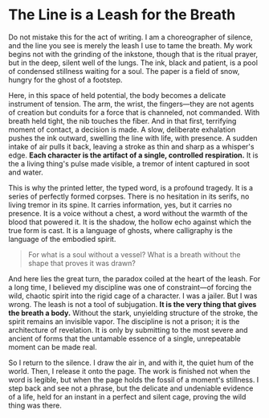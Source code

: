 # The Line is a Leash for the Breath

Do not mistake this for the act of writing. I am a choreographer of silence, and the line you see is merely the leash I use to tame the breath. My work begins not with the grinding of the inkstone, though that is the ritual prayer, but in the deep, silent well of the lungs. The ink, black and patient, is a pool of condensed stillness waiting for a soul. The paper is a field of snow, hungry for the ghost of a footstep.

Here, in this space of held potential, the body becomes a delicate instrument of tension. The arm, the wrist, the fingers—they are not agents of creation but conduits for a force that is channeled, not commanded. With breath held tight, the nib touches the fiber. And in that first, terrifying moment of contact, a decision is made. A slow, deliberate exhalation pushes the ink outward, swelling the line with life, with presence. A sudden intake of air pulls it back, leaving a stroke as thin and sharp as a whisper's edge. **Each character is the artifact of a single, controlled respiration.** It is the a living thing's pulse made visible, a tremor of intent captured in soot and water.

This is why the printed letter, the typed word, is a profound tragedy. It is a series of perfectly formed corpses. There is no hesitation in its serifs, no living tremor in its spine. It carries information, yes, but it carries no presence. It is a voice without a chest, a word without the warmth of the blood that powered it. It is the shadow, the hollow echo against which the true form is cast. It is a language of ghosts, where calligraphy is the language of the embodied spirit.

> For what is a soul without a vessel? What is a breath without the shape that proves it was drawn?

And here lies the great turn, the paradox coiled at the heart of the leash. For a long time, I believed my discipline was one of constraint—of forcing the wild, chaotic spirit into the rigid cage of a character. I was a jailer. But I was wrong. The leash is not a tool of subjugation. **It is the very thing that gives the breath a body.** Without the stark, unyielding structure of the stroke, the spirit remains an invisible vapor. The discipline is not a prison; it is the architecture of revelation. It is only by submitting to the most severe and ancient of forms that the untamable essence of a single, unrepeatable moment can be made real.

So I return to the silence. I draw the air in, and with it, the quiet hum of the world. Then, I release it onto the page. The work is finished not when the word is legible, but when the page holds the fossil of a moment's stillness. I step back and see not a phrase, but the delicate and undeniable evidence of a life, held for an instant in a perfect and silent cage, proving the wild thing was there.